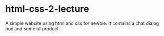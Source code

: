 # html-css-2-lecture
A simple website using html and css for newbie.
It contains a chat dialog box and some of product.

